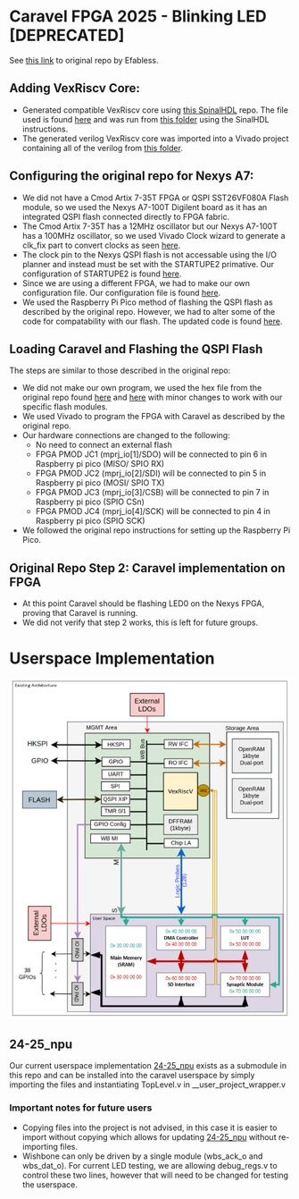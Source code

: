 # Caravel FPGA 2025 - Blinking LED [DEPRECATED]
See [this link](https://github.com/efabless/Caravel_on_FPGA) to original repo by Efabless.
## Adding VexRiscv Core:
- Generated compatible VexRiscv core using [this SpinalHDL](https://github.com/SpinalHDL/VexRiscv) repo. The file used is found [here](SpinalHDL_Scala_files/VexRiscvCachedWishboneForSim.scala) and was run from [this folder](https://github.com/SpinalHDL/VexRiscv/tree/master/src/main/scala/vexriscv/demo) using the SinalHDL instructions.
- The generated verilog VexRiscv core was imported into a Vivado project containing all of the verilog from [this folder](CARAVEL/CARAVEL.srcs/sources_1/imports/src).
## Configuring the original repo for Nexys A7:
- We did not have a Cmod Artix 7-35T FPGA or QSPI SST26VF080A Flash module, so we used the Nexys A7-100T Digilent board as it has an integrated QSPI flash connected directly to FPGA fabric.
- The Cmod Artix 7-35T has a 12MHz oscillator but our Nexys A7-100T has a 100MHz oscillator, so we used Vivado Clock wizard to generate a clk_fix part to convert clocks as seen [here](CARAVEL/CARAVEL.srcs/sources_1/imports/src/caravel.v).
- The clock pin to the Nexys QSPI flash is not accessable using the I/O planner and instead must be set with the STARTUPE2 primative. Our configuration of STARTUPE2 is found [here](CARAVEL/CARAVEL.srcs/sources_1/imports/src/caravel.v).
- Since we are using a different FPGA, we had to make our own configuration file. Our configuration file is found [here](CARAVEL/CARAVEL.srcs/constrs_1/new/CARVEL.xdc).
- We used the Raspberry Pi Pico method of flashing the QSPI flash as described by the original repo. However, we had to alter some of the code for compatability with our flash. The updated code is found [here](Micropython_scripts/flash).
## Loading Caravel and Flashing the QSPI Flash
The steps are similar to those described in the original repo:
- We did not make our own program, we used the hex file from the original repo found [here](hex_file/debug_gpio.hex) and [here](Micropython_scripts/debug_gpio.hex) with minor changes to work with our specific flash modules.
- We used Vivado to program the FPGA with Caravel as described by the original repo.
- Our hardware connections are changed to the following:
	- No need to connect an external flash
	- FPGA PMOD JC1 (mprj_io[1]/SDO) will be connected to pin 6 in Raspberry pi pico (MISO/ SPIO RX)
	- FPGA PMOD JC2 (mprj_io[2]/SDI) will be connected to pin 5 in Raspberry pi pico (MOSI/ SPIO TX)
	- FPGA PMOD JC3 (mprj_io[3]/CSB) will be connected to pin 7 in Raspberry pi pico (SPIO CSn)
	- FPGA PMOD JC4 (mprj_io[4]/SCK) will be connected to pin 4 in Raspberry pi pico (SPIO SCK)
- We followed the original repo instructions for setting up the Raspberry Pi Pico.
## Original Repo Step 2: Caravel implementation on FPGA
- At this point Caravel should be flashing LED0 on the Nexys FPGA, proving that Caravel is running.
- We did not verify that step 2 works, this is left for future groups.

 # Userspace Implementation
 ![architecture-2425.png](https://github.com/rhit-neuro/Caravel_FPGA_2025/blob/main/architecture-2425.PNG)
## 24-25_npu
Our current userspace implementation [24-25_npu](https://github.com/rhit-neuro/24-25_npu) exists as a submodule in this repo and can be installed into the caravel userspace by simply importing the files and instantiating TopLevel.v in __user_project_wrapper.v

### Important notes for future users
- Copying files into the project is not advised, in this case it is easier to import without copying which allows for updating [24-25_npu](https://github.com/rhit-neuro/24-25_npu) without re-importing files.
- Wishbone can only be driven by a single module (wbs_ack_o and wbs_dat_o). For current LED testing, we are allowing debug_regs.v to control these two lines, however that will need to be changed for testing the userspace.
